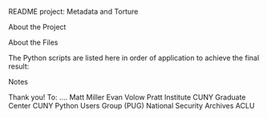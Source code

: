 README
project: Metadata and Torture

About the Project


About the Files

The Python scripts are listed here in order of application to achieve the final result:


Notes


Thank you! To:
....
Matt Miller
Evan Volow
Pratt Institute
CUNY Graduate Center
CUNY Python Users Group (PUG)
National Security Archives
ACLU

